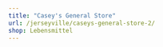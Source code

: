 ```yaml
---
title: "Casey's General Store"
url: /jerseyville/caseys-general-store-2/
shop: Lebensmittel
---
```

